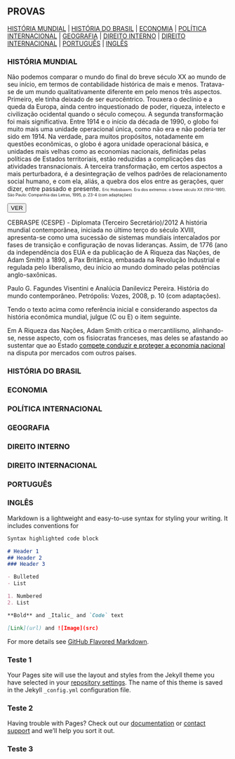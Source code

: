 ## PROVAS 
[HISTÓRIA MUNDIAL](https://concursado.github.io/diplomata/#historia-mundial) |
[HISTÓRIA DO BRASIL](https://concursado.github.io/diplomata/#historia-do-brasil) |
[ECONOMIA](https://concursado.github.io/diplomata/#economia) |
[POLÍTICA INTERNACIONAL](https://concursado.github.io/diplomata/#politica-internacional) |
[GEOGRAFIA](https://concursado.github.io/diplomata/#geografia) |
[DIREITO INTERNO](https://concursado.github.io/diplomata/#direito-interno) |
[DIREITO INTERNACIONAL](https://concursado.github.io/diplomata/#direito-internacional) |
[PORTUGUÊS](https://concursado.github.io/diplomata/#portugues) |
[INGLÊS](https://concursado.github.io/diplomata/#ingles)

### HISTÓRIA MUNDIAL

 Não podemos comparar o mundo do final do breve século XX ao mundo de seu início, em termos de contabilidade histórica de mais e menos. Tratava-se de um mundo qualitativamente diferente em pelo menos três aspectos. Primeiro, ele tinha deixado de ser eurocêntrico. Trouxera o declínio e a queda da Europa, ainda centro inquestionado de poder, riqueza, intelecto e civilização ocidental quando o século começou. A segunda transformação foi mais significativa. Entre 1914 e o início da década de 1990, o globo foi muito mais uma unidade operacional única, como não era e não poderia ter sido em 1914. Na verdade, para muitos propósitos, notadamente em questões econômicas, o globo é agora unidade operacional básica, e unidades mais velhas como as economias nacionais, definidas pelas políticas de Estados territoriais, estão reduzidas a complicações das atividades transnacionais. A terceira transformação, em certos aspectos a mais perturbadora, é a desintegração de velhos padrões de relacionamento social humano, e com ela, aliás, a quebra dos elos entre as gerações, quer dizer, entre passado e presente. <a style="font-size:9px"> Eric Hobsbawm. Era dos extremos: o breve século XX (1914–1991). São Paulo: Companhia das Letras, 1995, p. 23-4 (com adaptações)</a>
 
 
<p><a href="https://clevert.com.br/lib/ckeditor/plugins/smiley/images/thumbs_up.png" onclick="window.open(this.href, '', 'resizable=no,status=no,location=no,toolbar=no,menubar=no,fullscreen=no,scrollbars=no,dependent=no,width=0,2,height=0,2'); return false;"><input type="button" value="VER" /></a></p>























CEBRASPE (CESPE) - Diplomata (Terceiro Secretário)/2012
A história mundial contemporânea, iniciada no último terço do século XVIII, apresenta-se como uma sucessão de sistemas mundiais intercalados por fases de transição e configuração de novas lideranças. Assim, de 1776 (ano da independência dos EUA e da publicação de A Riqueza das Nações, de Adam Smith) a 1890, a Pax Britânica, embasada na Revolução Industrial e regulada pelo liberalismo, deu início ao mundo dominado pelas potências anglo-saxônicas.
 
Paulo G. Fagundes Visentini e Analúcia Danilevicz Pereira. História do mundo contemporâneo. Petrópolis: Vozes, 2008, p. 10 (com adaptações).

Tendo o texto acima como referência inicial e considerando aspectos da história econômica mundial, julgue (C ou E) o item seguinte.

Em A Riqueza das Nações, Adam Smith critica o mercantilismo, alinhando-se, nesse aspecto, com os fisiocratas franceses, mas deles se afastando ao sustentar que ao Estado <a href="#" style="color: #000000" title="Errado">compete conduzir e proteger a economia nacional</a> na disputa por mercados com outros países.


### HISTÓRIA DO BRASIL


### ECONOMIA


### POLÍTICA INTERNACIONAL


### GEOGRAFIA



### DIREITO INTERNO



### DIREITO INTERNACIONAL


### PORTUGUÊS



### INGLÊS













Markdown is a lightweight and easy-to-use syntax for styling your writing. It includes conventions for

```markdown
Syntax highlighted code block

# Header 1
## Header 2
### Header 3

- Bulleted
- List

1. Numbered
2. List

**Bold** and _Italic_ and `Code` text

[Link](url) and ![Image](src)
```

For more details see [GitHub Flavored Markdown](https://guides.github.com/features/mastering-markdown/).

### Teste 1

Your Pages site will use the layout and styles from the Jekyll theme you have selected in your [repository settings](https://github.com/concursado/diplomata/settings). The name of this theme is saved in the Jekyll `_config.yml` configuration file.

### Teste 2

Having trouble with Pages? Check out our [documentation](https://help.github.com/categories/github-pages-basics/) or [contact support](https://github.com/contact) and we’ll help you sort it out.

### Teste 3


